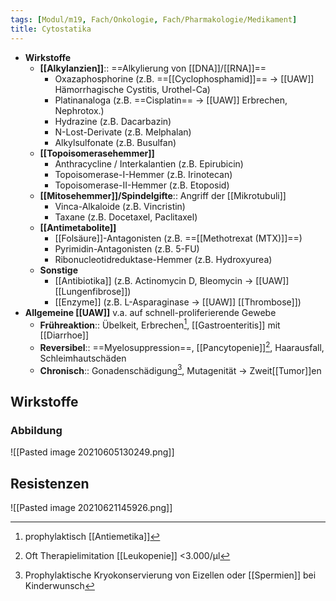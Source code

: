 ```yaml
---
tags: [Modul/m19, Fach/Onkologie, Fach/Pharmakologie/Medikament]
title: Cytostatika
---
```

- **Wirkstoffe**
	- **[[Alkylanzien]]**:: ==Alkylierung von [[DNA]]/[[RNA]]==
		- Oxazaphosphorine (z.B. ==[[Cyclophosphamid]]== → [[UAW]] Hämorrhagische Cystitis, Urothel-Ca)
		- Platinanaloga (z.B. ==Cisplatin== → [[UAW]] Erbrechen, Nephrotox.)
		- Hydrazine (z.B. Dacarbazin)
		- N-Lost-Derivate (z.B. Melphalan)
		- Alkylsulfonate (z.B. Busulfan)
	- **[[Topoisomerasehemmer]]**
		- Anthracycline / Interkalantien (z.B. Epirubicin)
		- Topoisomerase-I-Hemmer (z.B. Irinotecan)
		- Topoisomerase-II-Hemmer (z.B. Etoposid)
	- **[[Mitosehemmer]]/Spindelgifte**:: Angriff der [[Mikrotubuli]]
		- Vinca-Alkaloide (z.B. Vincristin)
		- Taxane (z.B. Docetaxel, Paclitaxel)
	- **[[Antimetabolite]]**
		- [[Folsäure]]-Antagonisten (z.B. ==[[Methotrexat (MTX)]]==)
		- Pyrimidin-Antagonisten (z.B. 5-FU)
		- Ribonucleotidreduktase-Hemmer (z.B. Hydroxyurea)
	- **Sonstige**
		- [[Antibiotika]] (z.B. Actinomycin D, Bleomycin → [[UAW]] [[Lungenfibrose]])
		- [[Enzyme]] (z.B. L-Asparaginase → [[UAW]] [[Thrombose]])
- **Allgemeine [[UAW]]** v.a. auf schnell-proliferierende Gewebe
	- **Frühreaktion**:: Übelkeit, Erbrechen[^2], [[Gastroenteritis]] mit [[Diarrhoe]]
	- **Reversibel**:: ==Myelosuppression==, [[Pancytopenie]][^1], Haarausfall, Schleimhautschäden
	- **Chronisch**:: Gonadenschädigung[^3], Mutagenität → Zweit[[Tumor]]en

## Wirkstoffe

### Abbildung
![[Pasted image 20210605130249.png]]

## Resistenzen
![[Pasted image 20210621145926.png]]

[^1]: Oft Therapielimitation [[Leukopenie]] <3.000/μl
[^2]: prophylaktisch [[Antiemetika]]
[^3]: Prophylaktische Kryokonservierung von Eizellen oder [[Spermien]] bei Kinderwunsch